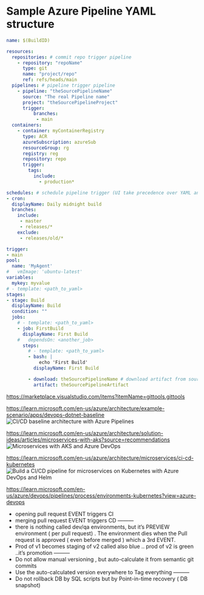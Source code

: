# Sample Azure Pipeline YAML structure
```yaml
name: $(BuildID)

resources:
  repositories: # commit repo trigger pipeline
    - repository: "repoName"
      type: git
      name: "project/repo"
      ref: refs/heads/main
  pipelines: # pipeline trigger pipeline
    - pipeline: "theSourcePipelineName"
      source: "The real Pipeline name"
      project: "theSourcePipelineProject"
      trigger:
          branches:
           - main
  containers:
    - container: myContainerRegistry
      type: ACR
      azureSubscription: azureSub
      resourceGroup: rg
      registry: reg
      repository: repo
      trigger:
        tags:
          include:  
            - production*

schedules: # schedule pipeline trigger (UI take precedence over YAML and YAML only work if there is no UI settings)
- cron:
  displayName: Daily midnight build
  branches:
    include:
     - master
     - releases/*
    exclude:
     - releases/old/*

trigger:
- main
pool:
  name: 'MyAgent'
#   vmImage: 'ubuntu-latest'
variables:
  mykey: myvalue
# - template: <path_to_yaml>
stages:
- stage: Build
  displayName: Build
  condition: ""
  jobs:
    # - template: <path_to_yaml>
    - job: FirstBuild
      displayName: First Build
    #   dependsOn: <another_job>
      steps:
        # - template: <path_to_yaml>
        - bash: |
            echo 'First Build'
          displayName: First Build

        - download: theSourcePipelineName # download artifact from source pipeline
          artifact: theSourcePipelineArtifact

```
https://marketplace.visualstudio.com/items?itemName=gittools.gittools

https://learn.microsoft.com/en-us/azure/architecture/example-scenario/apps/devops-dotnet-baseline
![CI/CD baseline architecture with Azure Pipelines](https://learn.microsoft.com/en-us/azure/architecture/example-scenario/apps/media/azure-devops-ci-cd-architecture.svg#lightbox)

https://learn.microsoft.com/en-us/azure/architecture/solution-ideas/articles/microservices-with-aks?source=recommendations
![Microservices with AKS and Azure DevOps](https://learn.microsoft.com/en-us/azure/architecture/solution-ideas/media/microservices-with-aks.svg)

https://learn.microsoft.com/en-us/azure/architecture/microservices/ci-cd-kubernetes
![Build a CI/CD pipeline for microservices on Kubernetes with Azure DevOps and Helm](https://learn.microsoft.com/en-us/azure/architecture/microservices/images/aks-cicd-flow.png)

https://learn.microsoft.com/en-us/azure/devops/pipelines/process/environments-kubernetes?view=azure-devops

- opening pull request EVENT triggers CI
- merging pull request EVENT triggers CD
———
- there is nothing called dev/qa environments, but it’s PREVIEW environment ( per pull request) . The environment dies when the Pull request is approved ( even before merged ) which a 3rd EVENT.
- Prod of v1 becomes staging of v2 called also blue .. prod of v2 is green ..it’s promotion
———
- Do not allow manual versioning , but auto-calculate it from semantic git commits
- Use the auto-calculated version everywhere to Tag everything
———
- Do not rollback DB by SQL scripts but by Point-in-time recovery ( DB snapshot)